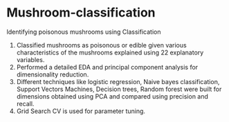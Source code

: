 # Mushroom-classification
Identifying poisonous mushrooms using Classification
1) Classified mushrooms as poisonous or edible given various characteristics of the mushrooms explained using 22 explanatory variables.
2) Performed a detailed EDA and  principal component analysis for dimensionality reduction. 
3) Different techniques like logistic regression, Naive bayes classification, Support Vectors Machines, Decision trees,
Random forest were built for dimensions obtained using PCA and  compared using precision and recall. 
4) Grid Search CV is used for parameter tuning. 
